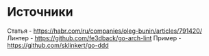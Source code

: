 # Источники

Статья - https://habr.com/ru/companies/oleg-bunin/articles/791420/
Линтер - https://github.com/fe3dback/go-arch-lint
Пример - https://github.com/sklinkert/go-ddd
